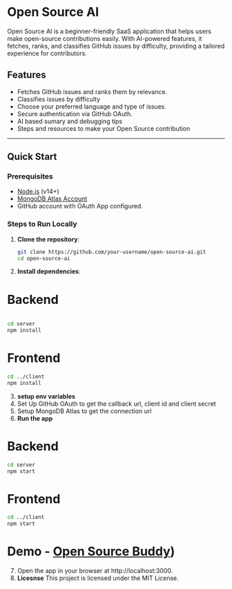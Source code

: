 # Open Source AI

Open Source AI is a beginner-friendly SaaS application that helps users make open-source contributions easily. With AI-powered features, it fetches, ranks, and classifies GitHub issues by difficulty, providing a tailored experience for contributors.

## Features

- Fetches GitHub issues and ranks them by relevance.
- Classifies issues by difficulty
- Choose your preferred language and type of issues.
- Secure authentication via GitHub OAuth.
- AI based sumary and debugging tips
- Steps and resources to make your Open Source contribution

---

## Quick Start

### Prerequisites

- [Node.js](https://nodejs.org) (v14+)
- [MongoDB Atlas Account](https://www.mongodb.com/cloud/atlas)
- GitHub account with OAuth App configured.

### Steps to Run Locally

1. **Clone the repository**:
   ```bash
   git clone https://github.com/your-username/open-source-ai.git
   cd open-source-ai
   ```
2. **Install dependencies**:

# Backend

```bash

cd server
npm install
```

# Frontend

```bash
cd ../client
npm install
```

3. **setup env variables**
4. Set Up GitHub OAuth to get the callback url, client id and client secret
5. Setup MongoDB Atlas to get the connection url
6. **Run the app**

# Backend

```bash
cd server
npm start
```

# Frontend

```bash
cd ../client
npm start
```

# Demo - [Open Source Buddy](https://open-source-ai.onrender.com/))

7. Open the app in your browser at http://localhost:3000.
8. **Licesnse**
   This project is licensed under the MIT License.
